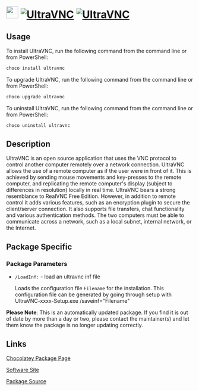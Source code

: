 ﻿# <img src="https://cdn.jsdelivr.net/gh/mkevenaar/chocolatey-packages@f3646baccfb720a0999612d163766ead103022e3/icons/ultravnc.png" width="32" height="32"/> [![UltraVNC](https://img.shields.io/chocolatey/v/ultravnc.svg?label=UltraVNC)](https://community.chocolatey.org/packages/ultravnc) [![UltraVNC](https://img.shields.io/chocolatey/dt/ultravnc.svg)](https://community.chocolatey.org/packages/ultravnc)

## Usage

To install UltraVNC, run the following command from the command line or from PowerShell:

```powershell
choco install ultravnc
```

To upgrade UltraVNC, run the following command from the command line or from PowerShell:

```powershell
choco upgrade ultravnc
```

To uninstall UltraVNC, run the following command from the command line or from PowerShell:

```powershell
choco uninstall ultravnc
```

## Description

UltraVNC is an open source application that uses the VNC protocol to control another computer remotely over a network connection.  UltraVNC allows the use of a remote computer as if the user were in front of it. This is achieved by sending mouse movements and key-presses to the remote computer, and replicating the remote computer's display (subject to differences in resolution) locally in real time. UltraVNC bears a strong resemblance to RealVNC Free Edition. However, in addition to remote control it adds various features, such as an encryption plugin to secure the client/server connection. It also supports file transfers, chat functionality and various authentication methods. The two computers must be able to communicate across a network, such as a local subnet, internal network, or the Internet.

## Package Specific

### Package Parameters

* `/LoadInf:` - load an ultravnc inf file

  Loads the configuration file `Filename` for the installation.
  This configuration file can be generated by going through setup with UltraVNC-xxxx-Setup.exe /saveinf="Filename"

**Please Note**: This is an automatically updated package. If you find it is
out of date by more than a day or two, please contact the maintainer(s) and
let them know the package is no longer updating correctly.


## Links

[Chocolatey Package Page](https://community.chocolatey.org/packages/ultravnc)

[Software Site](http://www.uvnc.com/)

[Package Source](https://github.com/mkevenaar/chocolatey-packages/tree/master/automatic/ultravnc)

